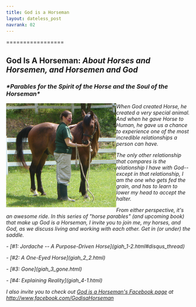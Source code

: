 ```yaml
---
title: God is a Horseman
layout: dateless_post
navrank: 02
---
```


=================
<h2>God Is A Horseman: <i>About Horses and Horsemen, and Horsemen and God<i/></h2>
<h3>*Parables for the Spirit of the Horse and the Soul of the Horseman*</h3/>

<img style="float: left;" alt="Me petting Curly" src="/images/P1010530.JPG" width="300px"/>

When God created Horse, he created a very special animal.  And when he gave Horse to Human, he gave us a chance to experience one of the most incredible relationships a person can have.

The only other relationship that compares is the relationship I have with God--except in that relationship, *I* am the one who gets fed the grain, and has to learn to lower my head to accept the halter.

From either perspective, it's an awesome ride.  In this series of "horse parables" (and upcoming book) that make up *God is a Horseman,* I invite you to join me, my horses, and God, as we discuss living and working with each other.  Get in (or under) the saddle.

<p class="nofloat"> </p> - [#1: Jordache -- A Purpose-Driven Horse](giah_1-2.html#disqus_thread)
<p class="nofloat"> </p> - [#2: A One-Eyed Horse](giah_2_2.html)
<p class="nofloat"> </p> - [#3: Gone](giah_3_gone.html)
<p class="nofloat"> </p> - [#4: Explaining Reality](giah_4-1.html)

I also invite you to check out [*God is a Horseman's* Facebook page](http://www.facebook.com/GodisaHorseman) at http://www.facebook.com/GodisaHorseman


<script type="text/javascript">
 /* * * CONFIGURATION VARIABLES: EDIT BEFORE PASTING INTO YOUR WEBPAGE * * */
 var disqus_shortname = 'wwwhalledevlincom'; // required: replace example with your forum shortname

 /* * * DON'T EDIT BELOW THIS LINE * * */
 (function () {
 var s = document.createElement('script'); s.async = true;
 s.type = 'text/javascript';
 s.src = '//' + disqus_shortname + '.disqus.com/count.js';
 (document.getElementsByTagName('HEAD')[0] || document.getElementsByTagName('BODY')[0]).appendChild(s);
 }());
 </script> 